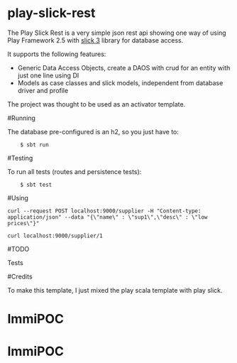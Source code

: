 # play-slick-rest
The Play Slick Rest is a very simple json rest api showing one way of using Play Framework 2.5 with [slick 3](https://github.com/slick/slick) library for database access.


It supports the following features:

* Generic Data Access Objects, create a DAOS with crud for an entity with just one line using DI
* Models as case classes and slick models, independent from database driver and profile

The project was thought to be used as an activator template.

#Running

The database pre-configured is an h2, so you just have to:


        $ sbt run

#Testing

To run all tests (routes and persistence tests):


        $ sbt test

#Using

	curl --request POST localhost:9000/supplier -H "Content-type: application/json" --data "{\"name\" : \"sup1\",\"desc\" : \"low prices\"}"

	curl localhost:9000/supplier/1

#TODO

Tests

#Credits

To make this template, I just mixed the play scala template with play slick.

# ImmiPOC
# ImmiPOC
